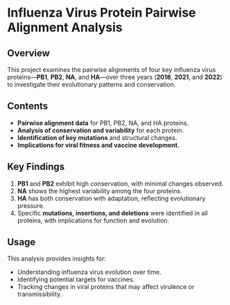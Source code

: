 # **Influenza Virus Protein Pairwise Alignment Analysis**

## **Overview**
This project examines the pairwise alignments of four key influenza virus proteins—**PB1**, **PB2**, **NA**, and **HA**—over three years (**2018**, **2021**, and **2022**) to investigate their evolutionary patterns and conservation.


## **Contents**
- **Pairwise alignment data** for PB1, PB2, NA, and HA proteins.
- **Analysis of conservation and variability** for each protein.
- **Identification of key mutations** and structural changes.
- **Implications for viral fitness and vaccine development.**


## **Key Findings**
1. **PB1** and **PB2** exhibit high conservation, with minimal changes observed.
2. **NA** shows the highest variability among the four proteins.
3. **HA** has both conservation with adaptation, reflecting evolutionary pressure.
4. Specific **mutations, insertions, and deletions** were identified in all proteins, with implications for function and evolution.


## **Usage**
This analysis provides insights for:
- Understanding influenza virus evolution over time.
- Identifying potential targets for vaccines.
- Tracking changes in viral proteins that may affect virulence or transmissibility.
